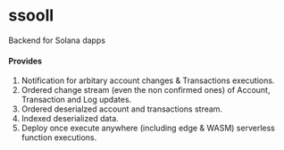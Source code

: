 # ssooll
Backend for Solana dapps
#### Provides
1. Notification for arbitary account changes & Transactions executions.
2. Ordered change stream (even the non confirmed ones) of Account, Transaction and Log updates. 
3. Ordered deserialzed account and transactions stream.
4. Indexed deserialized data.
5. Deploy once execute anywhere (including edge & WASM) serverless function executions.
